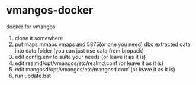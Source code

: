 # vmangos-docker
docker for vmangos

1. clone it somewhere
2. put maps mmaps vmaps and 5875(or one you need) dbc extracted data into data folder (you can just use data from bropack)
3. edit config.env to suite your needs (or leave it as it is)
4. edit realmd/opt/vmangos/etc/realmd.conf (or leave it as it is)
5. edit mangosd/opt/vmangos/etc/mangosd.conf (or leave it as it is)
6. run update.bat

